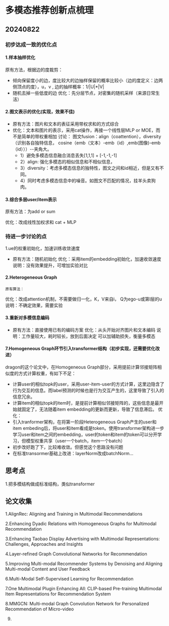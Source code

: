 
# 多模态推荐创新点梳理
 
## 20240822
### 初步达成一致的优化点
#### 1.样本抽样优化
原有方法，根据边的度裁剪：
- 倾向保留度小的边，度比较大的边抽样保留的概率比较小（边的度定义：边两侧顶点的度），u，v , 边的抽样概率：1/|U|*|V|
- 随机去掉一些低度的边
优化：先分层节点，对密集的随机采样（来源日常生活）

#### 2.图文表示的优化(实现，效果不佳)
- 原有方法：图片和文本的表征采用带权求和的方式综合
- 优化：文本和图片的表示，采用cat操作，再接一个线性层MLP or MOE，而不是简单的带权重相加
讨论：
图文fusion：align（coattention），diversity（识别各自独特信息， cosine（emb（文本）-emb（id）,emb(图像)-emb（id）））--夹角大。
    - 1）避免多模态信息融合消息丢失[1,1,1] + [-1,-1,-1]
    - 2）align: 强化多模态的相似信息和不相似信息，
    - 3）diversity：考虑多模态信息的独特性，图文之间和id相近，但是又有不同。
    - 4）同时考虑多模态信息中的噪音。如图文不匹配的情况，挂羊头卖狗肉。
#### 3.综合多层user/item表示
原有方法：为add or sum

优化：改成线性加权求和 cat + MLP

### 待进一步讨论的点
1.ue的权重初始化，加速训练收敛速度
- 原有方法：随机初始化
优化：采用item的embedding初始化，加速收敛速度
说明：没有效果提升，可增加实验对比

#### 2.Heterogeneous Graph
	原有算法：

优化：改成attention机制，不需要做归一化，K，V来自i， Q为ego-u或第l层的u
说明：不确定效果，需要实验

#### 3.重新对多模信息编码
- 原有方法：直接使用已有的编码方案
优化：从头开始对齐图片和文本编码
说明：工作量较大，耗时较长，放到后面决定
可以加辅助损失，衡量多模态
#### 7.Homogeneous Graph环节引入transformer结构（初步实现，还需要优化改进）
dragon的这个论文中，在Homogeneous Graph部分，采用提前计算邻接矩阵相似度的方式计算权重，有如下不足：
- 计算user的相似topk的user，采用user-item-user的方式计算，这里边隐含了行为交互的信息。而label预测的时候也是行为交互产生的，这里导致了引入的信息冗余。
- 计算item的相似topk的item时，是提前计算相似邻接矩阵的，这些信息是最开始就固定了，无法随着item embedding的更新而更新，导致了信息滞后。
优化：
- 引入tranformer架构，在将第一阶段Heterogeneous Graph产生的user和item embeding后，将user和item看成是token。使用transformer架构进一步学习user和item之间的embedding，user的token和item的token可以分开学习，但模型权重共享（user一个batch，item一个batch）
- 初步改好跑了下，比较难收敛。但感觉这个思路没有问题
- 在标准transormer基础上改进：layerNorm改成batchNorm...


## 思考点
1.把多模结构做成标准结构，类似transformer

## 论文收集
1.AlignRec: Aligning and Training in Multimodal Recommendations

2.Enhancing Dyadic Relations with Homogeneous Graphs for Multimodal Recommendation

3.Enhancing Taobao Display Advertising with Multimodal Representations: Challenges, Approaches and Insights

4.Layer-refined Graph Convolutional Networks for Recommendation

5.Improving Multi-modal Recommender Systems by Denoising and Aligning Multi-modal Content and User Feedback

6.Multi-Modal Self-Supervised Learning for Recommendation

7.One Multimodal Plugin Enhancing All: CLIP-based Pre-training Multimodal Item Representations for Recommendation System

8.MMGCN: Multi-modal Graph Convolution Network for Personalized Recommendation of Micro-video

9.








